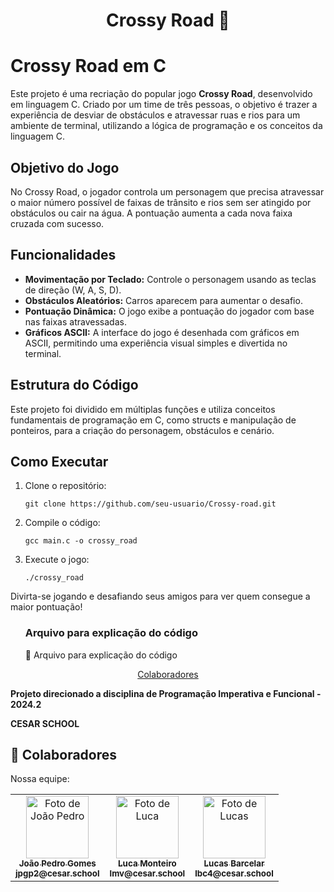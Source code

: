 <h1 align="center" style="font-weight: bold;">Crossy Road 🐔</h1>

<h1>Crossy Road em C</h1>

<p>Este projeto é uma recriação do popular jogo <strong>Crossy Road</strong>, desenvolvido em linguagem C. Criado por um time de três pessoas, o objetivo é trazer a experiência de desviar de obstáculos e atravessar ruas e rios para um ambiente de terminal, utilizando a lógica de programação e os conceitos da linguagem C.</p>

<h2>Objetivo do Jogo</h2>
<p>No Crossy Road, o jogador controla um personagem que precisa atravessar o maior número possível de faixas de trânsito e rios sem ser atingido por obstáculos ou cair na água. A pontuação aumenta a cada nova faixa cruzada com sucesso.</p>

<h2>Funcionalidades</h2>
<ul>
  <li><strong>Movimentação por Teclado:</strong> Controle o personagem usando as teclas de direção (W, A, S, D).</li>
  <li><strong>Obstáculos Aleatórios:</strong> Carros aparecem para aumentar o desafio.</li>
  <li><strong>Pontuação Dinâmica:</strong> O jogo exibe a pontuação do jogador com base nas faixas atravessadas.</li>
  <li><strong>Gráficos ASCII:</strong> A interface do jogo é desenhada com gráficos em ASCII, permitindo uma experiência visual simples e divertida no terminal.</li>
</ul>

<h2>Estrutura do Código</h2>
<p>Este projeto foi dividido em múltiplas funções e utiliza conceitos fundamentais de programação em C, como structs e manipulação de ponteiros, para a criação do personagem, obstáculos e cenário.</p>

<h2>Como Executar</h2>
<ol>
  <li>Clone o repositório:
    <pre><code>git clone https://github.com/seu-usuario/Crossy-road.git</code></pre>
  </li>
  <li>Compile o código:
    <pre><code>gcc main.c -o crossy_road</code></pre>
  </li>
  <li>Execute o jogo:
    <pre><code>./crossy_road</code></pre>
  </li>
</ol>

<p>Divirta-se jogando e desafiando seus amigos para ver quem consegue a maior pontuação!</p>

<ol>
<h3>Arquivo para explicação do código</h3>
<a href="https://docs.google.com/document/d/1FYFCpXe9twNzsmNzdYfx2t5PDkd_Zovg29jeLHv2ta4/edit?usp=sharing" style="text-decoration: none;">
 <span>🔗 Arquivo para explicação do código</span>
</ol>
  
<p align="center">
 <a href="#colab">Colaboradores</a> 
</p>

<p align="center">
<b>
 
Projeto direcionado a disciplina de Programação Imperativa e Funcional - 2024.2

CESAR SCHOOL

</b>
</p>

<h2 id="colab">🤝 Colaboradores</h2>

Nossa equipe:

<table align="center">
  <tr>
    <td align="center">
      <a href="#">
        <img src="https://github.com/user-attachments/assets/14cdaefb-7f40-49a9-8d6f-26b3857fed92" width="100px;" alt="Foto de João Pedro"/><br>
        <sub>
          <b>João Pedro Gomes</b>
         <br>
          <b>jpgp2@cesar.school</b>
        </sub>
      </a>
    </td>
    <td align="center">
      <a href="#">
        <img src="https://github.com/user-attachments/assets/4c560164-49bd-4093-b63d-be1a0691437b" width="100px;" alt="Foto de Luca"/><br>
        <sub>
          <b>Luca Monteiro</b>
         <br>
          <b>lmv@cesar.school</b>
        </sub>
      </a>
    </td>
    <td align="center">
      <a href="#">
        <img src="https://github.com/user-attachments/assets/e3763f87-1db5-48d5-8271-a22b94d4259e" width="100px;" alt="Foto de Lucas"/><br>
        <sub>
          <b>Lucas Barcelar</b>
         <br>
          <b>lbc4@cesar.school</b>
        </sub>
      </a>
    </td>
  </tr>
</table>

